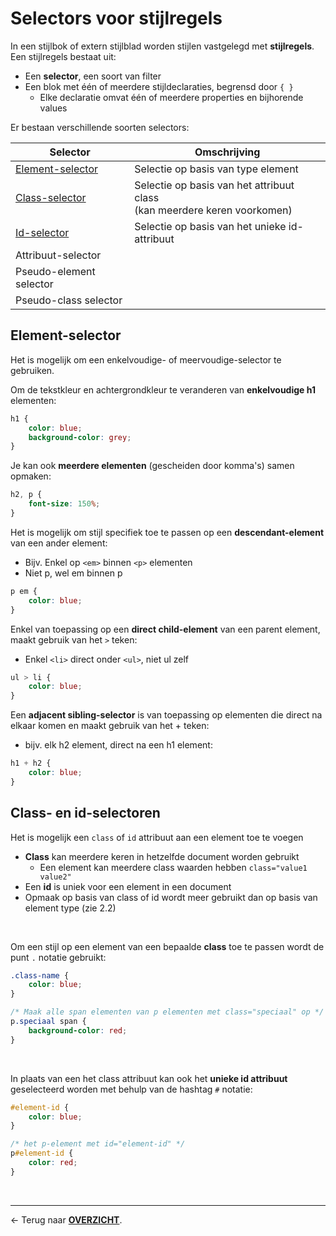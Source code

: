 # Selectors voor stijlregels

In een stijlbok of extern stijlblad worden stijlen vastgelegd met **stijlregels**. Een stijlregels bestaat uit:
* Een **selector**, een soort van filter
* Een blok met één of meerdere stijldeclaraties, begrensd door `{ }`
    * Elke declaratie omvat één of meerdere properties en bijhorende values

Er bestaan verschillende soorten selectors:

|Selector|Omschrijving|
|---|---|
|[Element-selector](#element-selector)|Selectie op basis van type element |
|[Class-selector](#class--en-id-selectoren)|Selectie op basis van het attribuut class<br>(kan meerdere keren voorkomen)|
|[Id-selector](#class--en-id-selectoren)|Selectie op basis van het unieke id-attribuut|
|Attribuut-selector||
|Pseudo-element selector ||
|Pseudo-class selector||


## Element-selector

Het is mogelijk om een enkelvoudige- of meervoudige-selector te gebruiken.

Om de tekstkleur en achtergrondkleur te veranderen van **enkelvoudige h1** elementen:

```css
h1 {
    color: blue;
    background-color: grey;
}
```

Je kan ook **meerdere elementen** (gescheiden door komma's) samen opmaken:

```css
h2, p {
    font-size: 150%;
}
```

Het is mogelijk om stijl specifiek toe te passen op een **descendant-element** van een ander element:
* Bijv. Enkel op `<em>` binnen `<p>` elementen
* Niet p, wel em binnen p

```css
p em {
    color: blue;
}
```

Enkel van toepassing op een **direct child-element** van een parent element, maakt gebruik van het `>` teken:
* Enkel `<li>` direct onder `<ul>`, niet ul zelf

```css
ul > li {
    color: blue;
}
```

Een **adjacent sibling-selector** is van toepassing op elementen die direct na elkaar komen en maakt gebruik van het + teken: 
* bijv. elk h2 element, direct na een h1 element:

```css
h1 + h2 {
    color: blue;
}
```

## Class- en id-selectoren

Het is mogelijk een `class` of `id` attribuut aan een element toe te voegen
* **Class** kan meerdere keren in hetzelfde document worden gebruikt
    * Een element kan meerdere class waarden hebben `class="value1 value2"`
* Een **id** is uniek voor een element in een document
* Opmaak op basis van class of id wordt meer gebruikt dan op basis van element type (zie 2.2)

&nbsp;

Om een stijl op een element van een bepaalde **class** toe te passen wordt de punt `.` notatie gebruikt:

```css
.class-name {
    color: blue;
}

/* Maak alle span elementen van p elementen met class="speciaal" op */
p.speciaal span {
    background-color: red;
}
```

&nbsp;
    
In plaats van een het class attribuut kan ook het **unieke id attribuut** geselecteerd worden met behulp van de hashtag `#` notatie:

```css
#element-id {
    color: blue;
}

/* het p-element met id="element-id" */
p#element-id {
    color: red;
}
```


<br>

---

&larr; Terug naar [**OVERZICHT**](./README.md#overview).